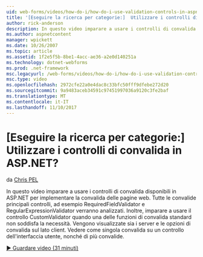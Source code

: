 ```yaml
---
uid: web-forms/videos/how-do-i/how-do-i-use-validation-controls-in-aspnet
title: '[Eseguire la ricerca per categorie:]  Utilizzare i controlli di convalida in ASP.NET? | Microsoft Docs'
author: rick-anderson
description: In questo video imparare a usare i controlli di convalida disponibili in ASP.NET per implementare la convalida delle pagine web. Tutti i principale i controlli di convalida ad...
ms.author: aspnetcontent
manager: wpickett
ms.date: 10/26/2007
ms.topic: article
ms.assetid: 1f2e5f5b-8be1-4acc-ae36-a2e0d140251a
ms.technology: dotnet-webforms
ms.prod: .net-framework
msc.legacyurl: /web-forms/videos/how-do-i/how-do-i-use-validation-controls-in-aspnet
msc.type: video
ms.openlocfilehash: 2972cfe22a0e4dac8c33bfc50fff9dfebe272d20
ms.sourcegitcommit: 9a9483aceb34591c97451997036a9120c3fe2baf
ms.translationtype: MT
ms.contentlocale: it-IT
ms.lasthandoff: 11/10/2017
---
```

<a name="how-do-i--use-validation-controls-in-aspnet"></a>[Eseguire la ricerca per categorie:]  Utilizzare i controlli di convalida in ASP.NET?
====================
da [Chris PEL](https://twitter.com/chrispels)

In questo video imparare a usare i controlli di convalida disponibili in ASP.NET per implementare la convalida delle pagine web. Tutte le convalide principali controlli, ad esempio RequiredFieldValidator e RegularExpressionValidator verranno analizzati. Inoltre, imparare a usare il controllo CustomValidator quando una delle funzioni di convalida standard non soddisfa la necessità. Vengono visualizzate sia i server e le opzioni di convalida sul lato client. Vedere come singola convalida su un controllo dell'interfaccia utente, nonché di più convalide.

[&#9654; Guardare video (31 minuti)](https://channel9.msdn.com/Blogs/ASP-NET-Site-Videos/how-do-i-use-validation-controls-in-aspnet)
